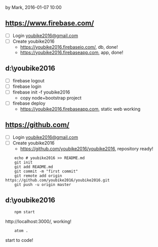 by Mark, 2016-01-07 10:00

## https://www.firebase.com/

  - [ ] Login youbike2016@gmail.com
  - [ ] Create youbike2016
    -  https://youbike2016.firebaseio.com/, db, done! 
    -  https://youbike2016.firebaseapp.com, app, done! 
    
## d:\youbike2016 

  - [ ] firebase logout
  - [ ] firebase login
  - [ ] firebase init -f youbike2016
    - copy node+bootstrap project
  - [ ] firebase deploy 
    - https://youbike2016.firebaseapp.com, static web working

## https://github.com/
  - [ ] Login youbike2016@gmail.com
  - [ ] Create youbike2016
    -  https://github.com/youbike2016/youbike2016, repository ready!

```
    echo # youbike2016 >> README.md
    git init
    git add README.md
    git commit -m "first commit"
    git remote add origin https://github.com/youbike2016/youbike2016.git
    git push -u origin master
```

## d:\youbike2016 
```
    npm start
```
http://localhost:3000/, working!

```
    atom .
```
start to code!
